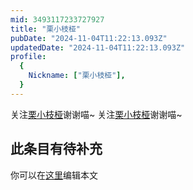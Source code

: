 ```yaml
---
mid: 3493117233727927
title: "栗小枝桠"
pubDate: "2024-11-04T11:22:13.093Z"
updatedDate: "2024-11-04T11:22:13.093Z"
profile:
  {
    Nickname: ["栗小枝桠"],
  }
---
```


关注[栗小枝桠](https://space.bilibili.com/3493117233727927)谢谢喵~ 关注[栗小枝桠](https://space.bilibili.com/3493117233727927)谢谢喵~

## 此条目有待补充
你可以在[这里](https://github.com/Yuhanawa/VTuber.ICU-Content/edit/master/v/栗小枝桠/index.md)编辑本文
